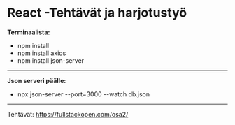 # React -Tehtävät ja harjotustyö

**Terminaalista:**

- npm install
- npm install axios
- npm install json-server

---

**Json serveri päälle:**

- npx json-server --port=3000 --watch db.json

---

Tehtävät:
https://fullstackopen.com/osa2/
